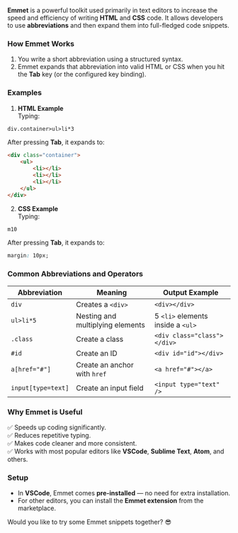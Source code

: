 **Emmet** is a powerful toolkit used primarily in text editors to increase the speed and efficiency of writing **HTML** and **CSS** code. It allows developers to use **abbreviations** and then expand them into full-fledged code snippets.

### **How Emmet Works**
1. You write a short abbreviation using a structured syntax.
2. Emmet expands that abbreviation into valid HTML or CSS when you hit the **Tab** key (or the configured key binding).

### **Examples**
1. **HTML Example**  
Typing:
```html
div.container>ul>li*3
```
After pressing **Tab**, it expands to:
```html
<div class="container">
    <ul>
        <li></li>
        <li></li>
        <li></li>
    </ul>
</div>
```

2. **CSS Example**  
Typing:
```css
m10
```
After pressing **Tab**, it expands to:
```css
margin: 10px;
```

### **Common Abbreviations and Operators**
| Abbreviation | Meaning | Output Example |
|-------------|---------|---------------|
| `div` | Creates a `<div>` | `<div></div>` |
| `ul>li*5` | Nesting and multiplying elements | 5 `<li>` elements inside a `<ul>` |
| `.class` | Create a class | `<div class="class"></div>` |
| `#id` | Create an ID | `<div id="id"></div>` |
| `a[href="#"]` | Create an anchor with `href` | `<a href="#"></a>` |
| `input[type=text]` | Create an input field | `<input type="text" />` |

### **Why Emmet is Useful**
✅ Speeds up coding significantly.  
✅ Reduces repetitive typing.  
✅ Makes code cleaner and more consistent.  
✅ Works with most popular editors like **VSCode**, **Sublime Text**, **Atom**, and others.

### **Setup**
- In **VSCode**, Emmet comes **pre-installed** — no need for extra installation.
- For other editors, you can install the **Emmet extension** from the marketplace. 

Would you like to try some Emmet snippets together? 😎